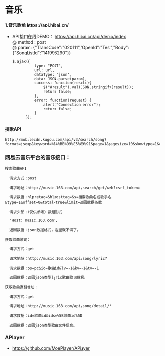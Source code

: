 # 音乐

#### 1.音乐歌单 https://api.hibai.cn/
* API接口在线DEMO： https://api.hibai.cn/api/demo/index  
  @ method : post  
  @ param: {"TransCode":"020111","OpenId":"Test","Body":{"SongListId":"141998290"}}
  ```
  $.ajax({
            type: "POST",
            url: url,
            dataType: 'json',
            data: JSON.parse(param),
            success: function(result){
				$("#result").val(JSON.stringify(result));
                return false;
            },
            error: function(request) {
                alert("Connection error");
                return false;
            }
        });
  ```


#### 搜歌API
```
http://mobilecdn.kugou.com/api/v3/search/song?format=jsonp&keyword=%E4%BB%99%E5%89%91&page=1&pagesize=10&showtype=1&callback=kgJSONP238513750
```

### 网易云音乐平台的音乐接口：
```
搜索歌曲API：

  请求方式：post

  请求地址：http://music.163.com/api/search/get/web?csrf_token=

  请求数据：hlpretag=&hlposttag=&s=搜索歌曲名或歌手名&type=1&offset=0&total=true&limit=返回数据条数

  请求头部：（仅供参考）数组形式

  'Host: music.163.com',

  返回数据：json数据格式，这里就不讲了。

获取歌曲歌词：

  请求方式：get

  请求地址：http://music.163.com/api/song/lyric?

  请求数据：os=pc&id=歌曲id&lv=-1&kv=-1&tv=-1

  返回数据：返回json类型lyric歌曲歌词数据。

获取歌曲直链地址：

  请求方式：get

  请求地址：http://music.163.com/api/song/detail/?

  请求数据：id=歌曲id&ids=%5B歌曲id%5D

  返回数据：返回json类型歌曲文件信息。
```


### APlayer

* https://github.com/MoePlayer/APlayer
